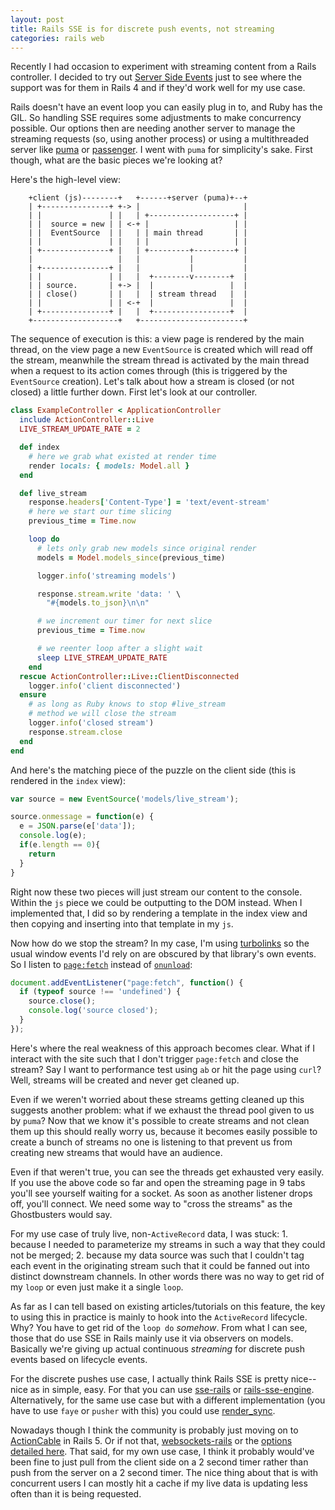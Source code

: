 ```yaml
---
layout: post
title: Rails SSE is for discrete push events, not streaming
categories: rails web
---
```


Recently I had occasion to experiment with streaming content from a Rails
controller. I decided to try out [Server Side
Events](https://developer.mozilla.org/en-US/docs/Web/API/Server-sent_events/Using_server-sent_events)
just to see where the support was for them in Rails 4 and if they'd work
well for my use case.

Rails doesn't have an event loop you can easily plug in to, and Ruby has
the GIL. So handling SSE requires some adjustments to make concurrency
possible. Our options then are needing another server to manage the
streaming requests (so, using another process) or using a multithreaded
server like [puma](https://github.com/puma/puma) or
[passenger](https://github.com/phusion/passenger). I went with `puma` for
simplicity's sake. First though, what are the basic pieces we're looking
at?

Here's the high-level view:

```
	+client (js)--------+   +------+server (puma)+--+
	| +---------------+ +-> |                       |
	| |               | |   | +-------------------+ |
	| |  source = new | | <-+ |                   | |
	| |  EventSource  | |   | | main thread       | |
	| |               | |   | |                   | |
	| +---------------+ |   | +---------+---------+ |
	|                   |   |           |           |
	| +---------------+ |   |           |           |
	| |               | |   |  +--------v--------+  |
	| | source.       | +-> |  |                 |  |
	| | close()       | |   |  | stream thread   |  |
	| |               | | <-+  |                 |  |
	| +---------------+ |   |  +-----------------+  |
	+-------------------+   +-----------------------+
```

The sequence of execution is this: a view page is rendered by the main
thread, on the view page a new `EventSource` is created which will read
off the stream, meanwhile the stream thread is activated by the main
thread when a request to its action comes through (this is triggered by
the `EventSource` creation). Let's talk about how a stream is closed (or
not closed) a little further down. First let's look at our controller.

```ruby
class ExampleController < ApplicationController
  include ActionController::Live
  LIVE_STREAM_UPDATE_RATE = 2

  def index
    # here we grab what existed at render time
    render locals: { models: Model.all }
  end

  def live_stream
    response.headers['Content-Type'] = 'text/event-stream'
    # here we start our time slicing
    previous_time = Time.now

    loop do
      # lets only grab new models since original render
      models = Model.models_since(previous_time)

      logger.info('streaming models')

      response.stream.write 'data: ' \
        "#{models.to_json}\n\n"

      # we increment our timer for next slice
      previous_time = Time.now

      # we reenter loop after a slight wait
      sleep LIVE_STREAM_UPDATE_RATE
    end
  rescue ActionController::Live::ClientDisconnected
    logger.info('client disconnected')
  ensure
    # as long as Ruby knows to stop #live_stream
    # method we will close the stream
    logger.info('closed stream')
    response.stream.close
  end
end
```

And here's the matching piece of the puzzle on the client side (this is
rendered in the `index` view):

```js
var source = new EventSource('models/live_stream');

source.onmessage = function(e) {
  e = JSON.parse(e['data']);
  console.log(e);
  if(e.length == 0){
    return
  }
}
```

Right now these two pieces will just stream our content to the console.
Within the `js` piece we could be outputting to the DOM instead. When
I implemented that, I did so by rendering a template in the index view and
then copying and inserting into that template in my `js`.

Now how do we stop the stream? In my case, I'm using
[turbolinks](https://github.com/turbolinks/turbolinks-classic) so the
usual window events I'd rely on are obscured by that library's own events.
So I listen to
[`page:fetch`](https://github.com/turbolinks/turbolinks-classic#events)
instead of
[`onunload`](https://developer.mozilla.org/en-US/docs/Web/API/WindowEventHandlers/onunload):

```js
document.addEventListener("page:fetch", function() {
  if (typeof source !== 'undefined') {
    source.close();
    console.log('source closed');
  }
});
```

Here's where the real weakness of this approach becomes clear. What if
I interact with the site such that I don't trigger `page:fetch` and close
the stream? Say I want to performance test using `ab` or hit the page
using `curl`? Well, streams will be created and never get cleaned up.

Even if we weren't worried about these streams getting cleaned up this
suggests another problem: what if we exhaust the thread pool given to us
by `puma`? Now that we know it's possible to create streams and not clean
them up this should really worry us, because it becomes easily possible to
create a bunch of streams no one is listening to that prevent us from
creating new streams that would have an audience.

Even if that weren't true, you can see the threads get exhausted very
easily. If you use the above code so far and open the streaming page in
9 tabs you'll see yourself waiting for a socket. As soon as another
listener drops off, you'll connect. We need some way to "cross the
streams" as the Ghostbusters would say.

For my use case of truly live, non-`ActiveRecord` data, I was stuck: 1.
because I needed to parameterize my streams in such a way that they could
not be merged; 2. because my data source was such that I couldn't tag each
event in the originating stream such that it could be fanned out into
distinct downstream channels. In other words there was no way to get rid
of my `loop` or even just make it a single `loop`.

As far as I can tell based on existing articles/tutorials on this feature,
the key to using this in practice is mainly to hook into the
`ActiveRecord` lifecycle. Why? You have to get rid of the `loop do`
_somehow_. From what I can see, those that do use SSE in Rails mainly use
it via observers on models. Basically we're giving up actual continuous
_streaming_ for discrete push events based on lifecycle events.

For the discrete pushes use case, I actually think Rails SSE is pretty
nice--nice as in simple, easy. For that you can use
[sse-rails](https://github.com/as-cii/sse-rails) or
[rails-sse-engine](https://github.com/henders/sse-rails-engine).
Alternatively, for the same use case but with a different implementation
(you have to use `faye` or `pusher` with this) you could use
[render_sync](https://github.com/chrismccord/render_sync).

Nowadays though I think the community is probably just moving on to
[ActionCable](http://edgeguides.rubyonrails.org/action_cable_overview.html)
in Rails 5. Or if not that,
[websockets-rails](https://github.com/websocket-rails/websocket-rails) or
the [options detailed
here](https://www.reddit.com/r/ruby/comments/2uwnia/anyone_using_ruby_websockets_in_production/).
That said, for my own use case, I think it probably would've been fine to
just pull from the client side on a 2 second timer rather than push from
the server on a 2 second timer. The nice thing about that is with
concurrent users I can mostly hit a cache if my live data is updating less
often than it is being requested.
